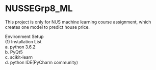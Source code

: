 # NUSSEGrp8_ML
This project is only for NUS machine learning course assignment, which creates one model to predict house price.

Environment Setup<br />
(1) Installation List<br />
  	a. python 3.6.2<br />
  	b. PyQt5<br />
  	c. scikit-learn<br />
	d. python IDE(PyCharm community)
